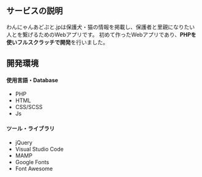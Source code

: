 
## サービスの説明

わんにゃんあどぷと.jpは保護犬・猫の情報を掲載し、保護者と里親になりたい人とを繋げるためのWebアプリです。
初めて作ったWebアプリであり、**PHPを使いフルスクラッチで開発**を行いました。



## 開発環境

#### 使用言語・Database
- PHP
- HTML
- CSS/SCSS
- Js

#### ツール・ライブラリ

- jQuery
- Visual Studio Code
- MAMP
- Google Fonts
- Font Awesome

